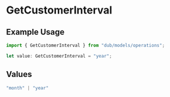 # GetCustomerInterval

## Example Usage

```typescript
import { GetCustomerInterval } from "dub/models/operations";

let value: GetCustomerInterval = "year";
```

## Values

```typescript
"month" | "year"
```